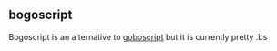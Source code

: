 ## bogoscript

Bogoscript is an alternative to [goboscript](https://github.com/goboscript) but it is currently pretty .bs
